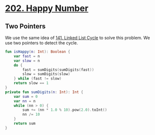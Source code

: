# [202. Happy Number](https://leetcode.com/problems/happy-number/description/)

## Two Pointers
We use the same idea of [141. Linked List Cycle](../leetcode/141.linked-list-cycle.md) to solve this problem. We use two pointers to detect the cycle.

```kotlin
fun isHappy(n: Int): Boolean {
    var fast = n
    var slow = n
    do {
        fast = sumDigits(sumDigits(fast))
        slow = sumDigits(slow)
    } while (fast != slow)
    return slow == 1
}
private fun sumDigits(n: Int): Int {
    var sum = 0
    var nn = n
    while (nn > 0) {
        sum += (nn * 1.0 % 10).pow(2.0).toInt()
        nn /= 10
    }
    return sum
}
```

```js

```
